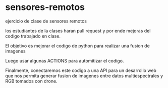 # sensores-remotos
ejercicio de clase de sensores remotos


los estudiantes de la clases haran pull request y por ende mejoras del codigo trabajado en clase.

El objetivo es mejorar el codigo de python para realizar una fusion de imagenes

Luego usar algunas ACTIONS para automitizar el codigo.

Finalmente, conectaremos este codigo a una API para un desarrollo web que nos permita generar fusion de imagenes entre datos multiespectrales  y RGB tomados con drone. 
